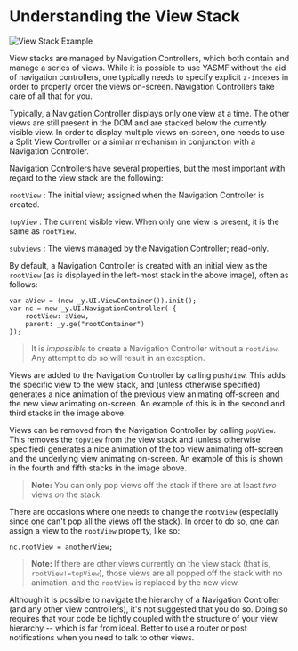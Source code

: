 # Understanding the View Stack

![View Stack Example](https://raw.githubusercontent.com/photokandyStudios/YASMF-Next/master/wiki/images/view-stack.png)

View stacks are managed by Navigation Controllers, which both contain and manage a series of views. While it is possible to use YASMF without the aid of navigation controllers, one typically needs to specify explicit `z-index`es in order to properly order the views on-screen. Navigation Controllers take care of all that for you.

Typically, a Navigation Controller displays only one view at a time. The other views are still present in the DOM and are stacked below the currently visible view. In order to display multiple views on-screen, one needs to use a Split View Controller or a similar mechanism in conjunction with a Navigation Controller.

Navigation Controllers have several properties, but the most important with regard to the view stack are the following:

`rootView`
: The initial view; assigned when the Navigation Controller is created.

`topView`
: The current visible view. When only one view is present, it is the same as `rootView`.

`subviews`
: The views managed by the Navigation Controller; read-only.

By default, a Navigation Controller is created with an initial view as the `rootView` (as is displayed in the left-most stack in the above image), often as follows:

	var aView = (new _y.UI.ViewContainer()).init();
	var nc = new _y.UI.NavigationController( {
		rootView: aView,
		parent: _y.ge("rootContainer") 	});

> It is *impossible* to create a Navigation Controller without a `rootView`. Any attempt to do so will result in an exception.

Views are added to the Navigation Controller by calling `pushView`. This adds the specific view to the view stack, and (unless otherwise specified) generates a nice animation of the previous view animating off-screen and the new view animating on-screen. An example of this is in the second and third stacks in the image above.

Views can be removed from the Navigation Controller by calling `popView`. This removes the `topView` from the view stack and (unless otherwise specified) generates a nice animation of the top view animating off-screen and the underlying view animating on-screen. An example of this is shown in the fourth and fifth stacks in the image above.

> **Note:** You can only pop views off the stack if there are at least *two* views *on* the stack. 

There are occasions where one needs to change the `rootView` (especially since one can't pop all the views off the stack). In order to do so, one can assign a view to the `rootView` property, like so:

	nc.rootView = anotherView;
	
> **Note:** If there are other views currently on the view stack (that is, `rootView!=topView`), those views are all popped off the stack with no animation, and the `rootView` is replaced by the new view.

Although it is possible to navigate the hierarchy of a Navigation Controller (and any other view controllers), it's not suggested that you do so. Doing so requires that your code be tightly coupled with the structure of your view hierarchy -- which is far from ideal. Better to use a router or post notifications when you need to talk to other views.



